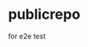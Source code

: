 # publicrepo
for e2e test














































































































































































































































































































































